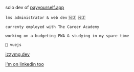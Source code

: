 solo dev of [payyourself.app](https://payyourself.app)

`lms administrator & web dev` 🇳🇿 🇳🇿 

`currenty employed with The Career Academy`

`working on a budgeting PWA & studying in my spare time`

`💚 vuejs`

[izzymg.dev](https://izzymg.dev)

[i'm on linkedin too](https://www.linkedin.com/in/izzy-martin-guethert-a79008186/)
